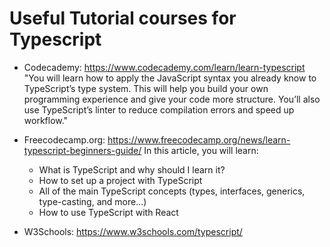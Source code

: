 # Useful Tutorial courses for Typescript

- Codecademy: https://www.codecademy.com/learn/learn-typescript "You will learn how to apply the JavaScript syntax you already know to TypeScript’s type system. This will help you build your own programming experience and give your code more structure. You’ll also use TypeScript’s linter to reduce compilation errors and speed up workflow."

- Freecodecamp.org: https://www.freecodecamp.org/news/learn-typescript-beginners-guide/ 
In this article, you will learn:
    - What is TypeScript and why should I learn it?
    - How to set up a project with TypeScript
    - All of the main TypeScript concepts (types, interfaces, generics, type-casting, and more...)
    - How to use TypeScript with React

- W3Schools: https://www.w3schools.com/typescript/
